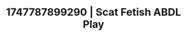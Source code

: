 ---
categories:
- Intimate storytelling
- Erotic archetypes
- Gender-fluid lovers
- Heat of the moment
- Lover's breath
image: /assets/images/1747787899290.jpg
layout: post
seo:
  description: Featured content with high-quality Scat Fetish, ABDL Play. HD images
    available.
  keywords: Scat Fetish, ABDL Play
  og_image: /assets/images/1747787899290.jpg
  schema_type: VisualArtwork
tags:
- ABDL Play
- '#1747787899290'
- Scat Fetish
title: 1747787899290 | Scat Fetish ABDL Play
---